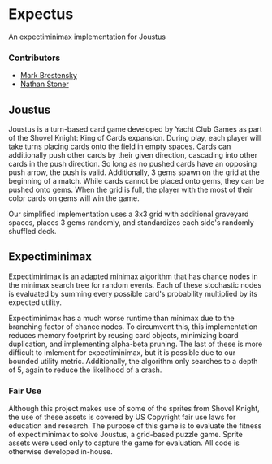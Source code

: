# Expectus
An expectiminimax implementation for Joustus

### Contributors
* [Mark Brestensky](https://github.com/BrestenskyMW1)
* [Nathan Stoner](https://github.com/Naxhi)

## Joustus
Joustus is a turn-based card game developed by Yacht Club Games as part of the Shovel Knight: King of Cards expansion. During play, each player will take turns placing cards onto the field in empty spaces. Cards can additionally push other cards by their given direction, cascading into other cards in the push direction. So long as no pushed cards have an opposing push arrow, the push is valid. Additionally, 3 gems spawn on the grid at the beginning of a match. While cards cannot be placed onto gems, they can be pushed onto gems. When the grid is full, the player with the most of their color cards on gems will win the game.

Our simplified implementation uses a 3x3 grid with additional graveyard spaces, places 3 gems randomly, and standardizes each side's randomly shuffled deck.

## Expectiminimax
Expectiminimax is an adapted minimax algorithm that has chance nodes in the minimax search tree for random events. Each of these stochastic nodes is evaluated by summing every possible card's probability multiplied by its expected utility.

Expectiminimax has a much worse runtime than minimax due to the branching factor of chance nodes. To circumvent this, this implementation reduces memory footprint by reusing card objects, minimizing board duplication, and implementing alpha-beta pruning. The last of these is more difficult to imlement for expectiminimax, but it is possible due to our bounded utility metric. Additionally, the algorithm only searches to a depth of 5, again to reduce the likelihood of a crash.


### Fair Use
Although this project makes use of some of the sprites from Shovel Knight, the use of these assets is covered by US Copyright fair use laws for education and research. The purpose of this game is to evaluate the fitness of expectiminimax to solve Joustus, a grid-based puzzle game. Sprite assets were used only to capture the game for evaluation. All code is otherwise developed in-house.
